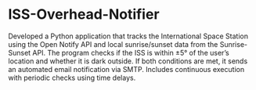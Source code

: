 # ISS-Overhead-Notifier

Developed a Python application that tracks the International Space Station using the Open Notify API and local sunrise/sunset data from the Sunrise-Sunset API. The program checks if the ISS is within ±5° of the user’s location and whether it is dark outside. If both conditions are met, it sends an automated email notification via SMTP. Includes continuous execution with periodic checks using time delays.

